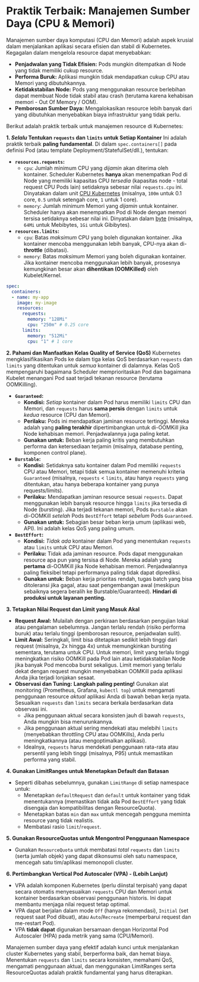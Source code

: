 # Praktik Terbaik: Manajemen Sumber Daya (CPU & Memori)

Manajemen sumber daya komputasi (CPU dan Memori) adalah aspek krusial dalam menjalankan aplikasi secara efisien dan stabil di Kubernetes. Kegagalan dalam mengelola resource dapat menyebabkan:

*   **Penjadwalan yang Tidak Efisien:** Pods mungkin ditempatkan di Node yang tidak memiliki cukup resource.
*   **Performa Buruk:** Aplikasi mungkin tidak mendapatkan cukup CPU atau Memori yang dibutuhkannya.
*   **Ketidakstabilan Node:** Pods yang menggunakan resource berlebihan dapat membuat Node tidak stabil atau crash (terutama karena kehabisan memori - Out Of Memory / OOM).
*   **Pemborosan Sumber Daya:** Mengalokasikan resource lebih banyak dari yang dibutuhkan menyebabkan biaya infrastruktur yang tidak perlu.

Berikut adalah praktik terbaik untuk manajemen resource di Kubernetes:

**1. *Selalu* Tentukan `requests` dan `limits` untuk Setiap Kontainer**
   Ini adalah praktik terbaik **paling fundamental**. Di dalam `spec.containers[]` pada definisi Pod (atau template Deployment/StatefulSet/dll.), tentukan:

   *   **`resources.requests`:**
        *   `cpu`: Jumlah minimum CPU yang *dijamin* akan diterima oleh kontainer. Scheduler Kubernetes **hanya** akan menempatkan Pod di Node yang memiliki kapasitas CPU *tersedia* (kapasitas node - total request CPU Pods lain) setidaknya sebesar nilai `requests.cpu` ini. Dinyatakan dalam unit [CPU Kubernetes](https://kubernetes.io/docs/concepts/configuration/manage-resources-containers/#meaning-of-cpu) (misalnya, `100m` untuk 0.1 core, `0.5` untuk setengah core, `1` untuk 1 core).
        *   `memory`: Jumlah minimum Memori yang *dijamin* untuk kontainer. Scheduler hanya akan menempatkan Pod di Node dengan memori tersisa setidaknya sebesar nilai ini. Dinyatakan dalam [byte](https://kubernetes.io/docs/concepts/configuration/manage-resources-containers/#meaning-of-memory) (misalnya, `64Mi` untuk Mebibytes, `1Gi` untuk Gibibytes).
   *   **`resources.limits`:**
        *   `cpu`: Batas *maksimum* CPU yang boleh digunakan kontainer. Jika kontainer mencoba menggunakan lebih banyak, CPU-nya akan di-**throttle** (dibatasi).
        *   `memory`: Batas *maksimum* Memori yang boleh digunakan kontainer. Jika kontainer mencoba menggunakan lebih banyak, prosesnya kemungkinan besar akan **dihentikan (OOMKilled)** oleh Kubelet/Kernel.

   ```yaml
   spec:
     containers:
     - name: my-app
       image: my-image
       resources:
         requests:
           memory: "128Mi"
           cpu: "250m" # 0.25 core
         limits:
           memory: "512Mi"
           cpu: "1" # 1 core
   ```

**2. Pahami dan Manfaatkan Kelas Quality of Service (QoS)**
   Kubernetes mengklasifikasikan Pods ke dalam tiga kelas QoS berdasarkan `requests` dan `limits` yang ditentukan untuk *semua* kontainer di dalamnya. Kelas QoS mempengaruhi bagaimana Scheduler memprioritaskan Pod dan bagaimana Kubelet menangani Pod saat terjadi tekanan resource (terutama OOMKilling).

   *   **`Guaranteed`:**
        *   **Kondisi:** *Setiap* kontainer dalam Pod harus memiliki `limits` CPU dan Memori, dan `requests` harus **sama persis** dengan `limits` untuk *kedua* resource (CPU dan Memori).
        *   **Perilaku:** Pods ini mendapatkan jaminan resource tertinggi. Mereka adalah yang **paling terakhir** dipertimbangkan untuk di-OOMKill jika Node kehabisan memori. Penjadwalannya juga paling ketat.
        *   **Gunakan untuk:** Beban kerja paling kritis yang membutuhkan performa dan ketersediaan terjamin (misalnya, database penting, komponen control plane).
   *   **`Burstable`:**
        *   **Kondisi:** Setidaknya satu kontainer dalam Pod memiliki `requests` CPU atau Memori, tetapi tidak semua kontainer memenuhi kriteria `Guaranteed` (misalnya, `requests` < `limits`, atau hanya `requests` yang ditentukan, atau hanya beberapa kontainer yang punya requests/limits).
        *   **Perilaku:** Mendapatkan jaminan resource sesuai `requests`. Dapat menggunakan lebih banyak resource hingga `limits` jika tersedia di Node (bursting). Jika terjadi tekanan memori, Pods `Burstable` akan di-OOMKill *setelah* Pods `BestEffort` tetapi *sebelum* Pods `Guaranteed`.
        *   **Gunakan untuk:** Sebagian besar beban kerja umum (aplikasi web, API). Ini adalah kelas QoS yang paling umum.
   *   **`BestEffort`:**
        *   **Kondisi:** *Tidak ada* kontainer dalam Pod yang menentukan `requests` atau `limits` untuk CPU atau Memori.
        *   **Perilaku:** Tidak ada jaminan resource. Pods dapat menggunakan resource apa pun yang tersisa di Node. Mereka adalah yang **pertama** di-OOMKill jika Node kehabisan memori. Penjadwalannya paling fleksibel tetapi performanya paling tidak dapat diprediksi.
        *   **Gunakan untuk:** Beban kerja prioritas rendah, tugas batch yang bisa ditoleransi jika gagal, atau saat pengembangan awal (meskipun sebaiknya segera beralih ke Burstable/Guaranteed). **Hindari di produksi untuk layanan penting.**

**3. Tetapkan Nilai Request dan Limit yang Masuk Akal**
   *   **Request Awal:** Mulailah dengan perkiraan berdasarkan pengujian lokal atau pengalaman sebelumnya. Jangan terlalu rendah (risiko performa buruk) atau terlalu tinggi (pemborosan resource, penjadwalan sulit).
   *   **Limit Awal:** Seringkali, limit bisa ditetapkan sedikit lebih tinggi dari request (misalnya, 2x hingga 4x) untuk memungkinkan bursting sementara, terutama untuk CPU. Untuk memori, limit yang terlalu tinggi meningkatkan risiko OOMKill pada Pod lain atau ketidakstabilan Node jika banyak Pod mencoba burst sekaligus. Limit memori yang terlalu dekat dengan request mungkin menyebabkan OOMKill pada aplikasi Anda jika terjadi lonjakan sesaat.
   *   **Observasi dan Tuning:** **Langkah paling penting!** Gunakan alat monitoring (Prometheus, Grafana, `kubectl top`) untuk mengamati penggunaan resource *aktual* aplikasi Anda di bawah beban kerja nyata. Sesuaikan `requests` dan `limits` secara berkala berdasarkan data observasi ini.
        *   Jika penggunaan aktual secara konsisten jauh di bawah `requests`, Anda mungkin bisa menurunkannya.
        *   Jika penggunaan aktual sering mendekati atau melebihi `limits` (menyebabkan throttling CPU atau OOMKills), Anda perlu meningkatkannya (atau mengoptimalkan aplikasi).
        *   Idealnya, `requests` harus mendekati penggunaan rata-rata atau persentil yang lebih tinggi (misalnya, P95) untuk memastikan performa yang stabil.

**4. Gunakan LimitRanges untuk Menetapkan Default dan Batasan**
   *   Seperti dibahas sebelumnya, gunakan `LimitRange` di setiap namespace untuk:
        *   Menetapkan `defaultRequest` dan `default` untuk kontainer yang tidak menentukannya (memastikan tidak ada Pod `BestEffort` yang tidak disengaja dan kompatibilitas dengan ResourceQuota).
        *   Menetapkan batas `min` dan `max` untuk mencegah pengguna meminta resource yang tidak realistis.
        *   Membatasi rasio `limit`/`request`.

**5. Gunakan ResourceQuotas untuk Mengontrol Penggunaan Namespace**
   *   Gunakan `ResourceQuota` untuk membatasi *total* `requests` dan `limits` (serta jumlah objek) yang dapat dikonsumsi oleh satu namespace, mencegah satu tim/aplikasi memonopoli cluster.

**6. Pertimbangkan Vertical Pod Autoscaler (VPA) - (Lebih Lanjut)**
   *   VPA adalah komponen Kubernetes (perlu diinstal terpisah) yang dapat secara otomatis menyesuaikan `requests` CPU dan Memori untuk kontainer berdasarkan observasi penggunaan historis. Ini dapat membantu menjaga nilai request tetap optimal.
   *   VPA dapat berjalan dalam mode `Off` (hanya rekomendasi), `Initial` (set request saat Pod dibuat), atau `Auto`/`Recreate` (memperbarui request dan me-restart Pod).
   *   VPA **tidak dapat** digunakan bersamaan dengan Horizontal Pod Autoscaler (HPA) pada metrik yang sama (CPU/Memori).

Manajemen sumber daya yang efektif adalah kunci untuk menjalankan cluster Kubernetes yang stabil, berperforma baik, dan hemat biaya. Menentukan `requests` dan `limits` secara konsisten, memahami QoS, mengamati penggunaan aktual, dan menggunakan LimitRanges serta ResourceQuotas adalah praktik fundamental yang harus diterapkan.
